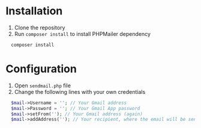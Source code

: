 # Installation

1. Clone the repository
2. Run `composer install` to install PHPMailer dependency

```bash
  composer install
```

# Configuration

1. Open `sendmail.php` file
2. Change the following lines with your own credentials

```php
  $mail->Username = ''; // Your Gmail address
  $mail->Password = ''; // Your Gmail App password
  $mail->setFrom(''); // Your Gmail address (again)
  $mail->addAddress(''); // Your recipient, where the email will be sent
```
